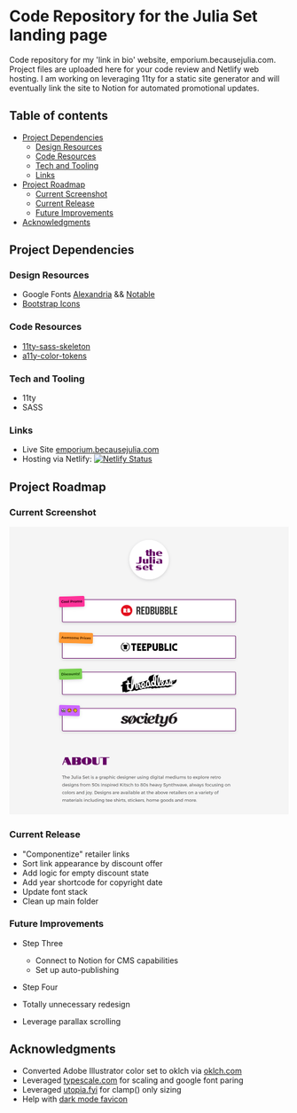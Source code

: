# Code Repository for the Julia Set landing page

Code repository for my 'link in bio' website, emporium.becausejulia.com. Project files are uploaded here for your code review and Netlify web hosting. I am working on leveraging 11ty for a static site generator and will eventually link the site to Notion for automated promotional updates.

## Table of contents

- [Project Dependencies](#project-dependencies)
  - [Design Resources](#design-resources)
  - [Code Resources](#code-resorces)
  - [Tech and Tooling](#tech-and-tooling)
  - [Links](#links)
- [Project Roadmap](#project-roadmap)
  - [Current Screenshot](#screenshot)
  - [Current Release](#current-release)
  - [Future Improvements](#future-improvements)
- [Acknowledgments](#)

## Project Dependencies

### Design Resources

- Google Fonts [Alexandria](https://fonts.google.com/specimen/Alexandria) && [Notable](https://fonts.google.com/specimen/Notable)
- [Bootstrap Icons](https://icons.getbootstrap.com/)

### Code Resources

- [11ty-sass-skeleton](https://github.com/5t3ph/11ty-sass-skeleton)
- [a11y-color-tokens](https://github.com/5t3ph/a11y-color-tokens)

### Tech and Tooling

- 11ty
- SASS

### Links

- Live Site [emporium.becausejulia.com](https://zingy-basbousa-9f76c2.netlify.app/)
- Hosting via Netlify: [![Netlify Status](https://api.netlify.com/api/v1/badges/4429c8ed-bfa4-48b6-9504-5198908d0d04/deploy-status)](https://app.netlify.com/sites/zingy-basbousa-9f76c2/deploys)

## Project Roadmap

### Current Screenshot

![screenshot](./screenshot.png?raw=true)

### Current Release

- "Componentize" retailer links
- Sort link appearance by discount offer
- Add logic for empty discount state
- Add year shortcode for copyright date
- Update font stack
- Clean up main folder

### Future Improvements

- Step Three

  - Connect to Notion for CMS capabilities
  - Set up auto-publishing

- Step Four
- Totally unnecessary redesign
- Leverage parallax scrolling

## Acknowledgments

- Converted Adobe Illustrator color set to oklch via [oklch.com](https://oklch.com/)
- Leveraged [typescale.com](https://typescale.com/) for scaling and google font paring
- Leveraged [utopia.fyi](https://utopia.fyi/) for clamp() only sizing
- Help with [dark mode favicon](https://web.dev/articles/building/an-adaptive-favicon/)

